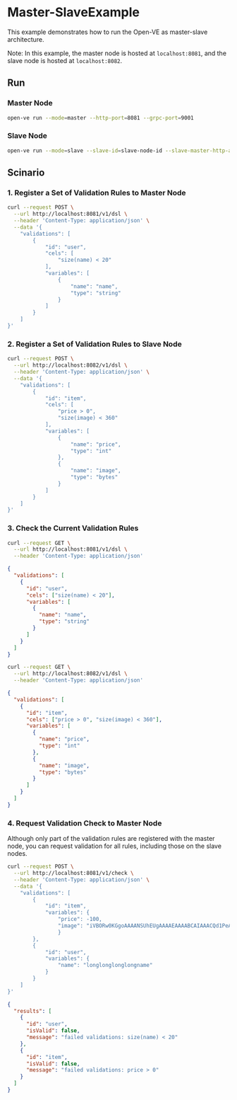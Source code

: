 # Master-SlaveExample

This example demonstrates how to run the Open-VE as master-slave architecture.

Note: In this example, the master node is hosted at `localhost:8081`, and the slave node is hosted at `localhost:8082`.

## Run

### Master Node

```bash
open-ve run --mode=master --http-port=8081 --grpc-port=9001
```

### Slave Node

```bash
open-ve run --mode=slave --slave-id=slave-node-id --slave-master-http-addr=http://localhost:8081 --slave-slave-http-addr=http://localhost:8082 --http-port=8082 --grpc-port=9002
```

## Scinario

### 1. Register a Set of Validation Rules to Master Node

```bash
curl --request POST \
  --url http://localhost:8081/v1/dsl \
  --header 'Content-Type: application/json' \
  --data '{
	"validations": [
		{
			"id": "user",
			"cels": [
				"size(name) < 20"
			],
			"variables": [
				{
					"name": "name",
					"type": "string"
				}
			]
		}
	]
}'
```

### 2. Register a Set of Validation Rules to Slave Node

```bash
curl --request POST \
  --url http://localhost:8082/v1/dsl \
  --header 'Content-Type: application/json' \
  --data '{
	"validations": [
		{
			"id": "item",
			"cels": [
				"price > 0",
				"size(image) < 360"
			],
			"variables": [
				{
					"name": "price",
					"type": "int"
				},
				{
					"name": "image",
					"type": "bytes"
				}
			]
		}
	]
}'
```

### 3. Check the Current Validation Rules

```bash
curl --request GET \
  --url http://localhost:8081/v1/dsl \
  --header 'Content-Type: application/json'
```

```json
{
  "validations": [
    {
      "id": "user",
      "cels": ["size(name) < 20"],
      "variables": [
        {
          "name": "name",
          "type": "string"
        }
      ]
    }
  ]
}
```

```bash
curl --request GET \
  --url http://localhost:8082/v1/dsl \
  --header 'Content-Type: application/json'
```

```json
{
  "validations": [
    {
      "id": "item",
      "cels": ["price > 0", "size(image) < 360"],
      "variables": [
        {
          "name": "price",
          "type": "int"
        },
        {
          "name": "image",
          "type": "bytes"
        }
      ]
    }
  ]
}
```

### 4. Request Validation Check to Master Node

Although only part of the validation rules are registered with the master node, you can request validation for all rules, including those on the slave nodes.

```bash
curl --request POST \
  --url http://localhost:8081/v1/check \
  --header 'Content-Type: application/json' \
  --data '{
	"validations": [
		{
			"id": "item",
			"variables": {
				"price": -100,
				"image": "iVBORw0KGgoAAAANSUhEUgAAAAEAAAABCAIAAACQd1PeAAAADElEQVR4nGO4unY2AAR4Ah51j5XwAAAAAElFTkSuQmCC"
				}
		},
		{
			"id": "user",
			"variables": {
				"name": "longlonglonglongname"
			}
		}
	]
}'
```

```json
{
  "results": [
    {
      "id": "user",
      "isValid": false,
      "message": "failed validations: size(name) < 20"
    },
    {
      "id": "item",
      "isValid": false,
      "message": "failed validations: price > 0"
    }
  ]
}
```
